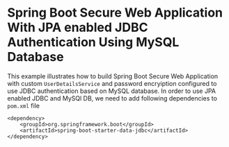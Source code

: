 # Spring Boot Secure Web Application With JPA enabled JDBC Authentication Using MySQL Database

This example illustrates how to build Spring Boot Secure Web Application with custom `UserDetailsService` and password encryiption configured to use JDBC authentication based on MySQL database. In order to use JPA enabled JDBC and MySQl DB, we need to add following dependencies to `pom.xml` file

```maven
<dependency>
    <groupId>org.springframework.boot</groupId>
    <artifactId>spring-boot-starter-data-jdbc</artifactId>
</dependency>


```

